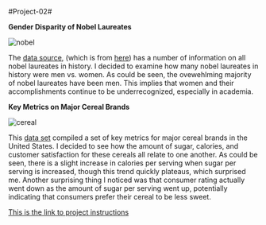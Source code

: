 #Project-02#


**Gender Disparity of Nobel Laureates**

![nobel](https://user-images.githubusercontent.com/89937813/197911505-aa12ebca-0da0-4bc9-8538-6aaa2f2e7d74.png)

The [data source](https://api.nobelprize.org/v1/laureate.json), (which is from [here](https://github.com/jdorfman/awesome-json-datasets)) has a number of information on all nobel laureates in history. I decided to examine how many nobel laureates in history were men vs. women. As could be seen, the ovewehlming majority of nobel laureates have been men. This implies that women and their accomplishments continue to be underrecognized, especially in academia. 

**Key Metrics on Major Cereal Brands**

![cereal](https://user-images.githubusercontent.com/89937813/197912421-47d51f30-de08-4ef3-89a2-a412154f6435.png)

This [data set](https://www.kaggle.com/datasets/crawford/80-cereals) compiled a set of key metrics for major cereal brands in the United States. I decided to see how the amount of sugar, calories, and customer satisfaction for these cereals all relate to one another. As could be seen, there is a slight increase in calories per serving when sugar per serving is increased, though this trend quickly plateaus, which surprised me. Another surprising thing I noticed was that consumer rating actually went down as the amount of sugar per serving went up, potentially indicating that consumers prefer their cereal to be less sweet. 

[This is the link to project instructions](https://github.com/mikeizbicki/cmc-csci040/tree/2022fall/project_02)
